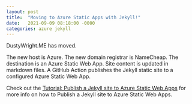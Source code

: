 ```yaml
---
layout: post
title:  "Moving to Azure Static Apps with Jekyll!"
date:   2021-09-09 08:18:00 -0000
categories: azure jekyll
---
```


DustyWright.ME has moved.

The new host is Azure.  The new domain registrar is NameCheap.  The destination is an Azure Static Web App.  Site content is updated in markdown files.  A GitHub Action publishes the Jekyll static site to a configured Azure Static Web App.

Check out the [Tutorial: Publish a Jekyll site to Azure Static Web Apps][azure-static-web-apps] for more info on how to Publish a Jekyll site to Azure Static Web Apps.

[azure-static-web-apps]: https://docs.microsoft.com/en-us/azure/static-web-apps/publish-jekyll